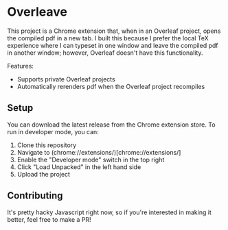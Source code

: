 # Overleave

This project is a Chrome extension that, when in an Overleaf project, opens the compiled pdf in a new tab. I built this because I prefer the local TeX experience where I can typeset in one window and leave the compiled pdf in another window; however, Overleaf doesn't have this functionality.

Features:

* Supports private Overleaf projects
* Automatically rerenders pdf when the Overleaf project recompiles

## Setup

You can download the latest release from the Chrome extension store. To run in developer mode, you can:

1. Clone this repository
2. Navigate to (chrome://extensions/)[chrome://extensions/]
3. Enable the "Developer mode" switch in the top right
4. Click "Load Unpacked" in the left hand side
5. Upload the project

## Contributing

It's pretty hacky Javascript right now, so if you're interested in making it better, feel free to make a PR!